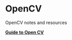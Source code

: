 # OpenCV
OpenCV notes and resources

**[Guide to Open CV](https://pyimagesearch.com/2018/07/19/opencv-tutorial-a-guide-to-learn-opencv/)**

